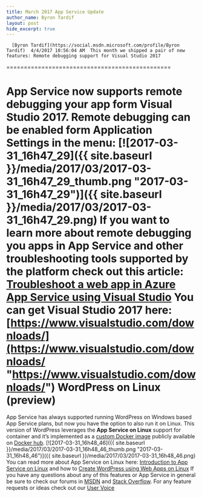 ```yaml
---
title: March 2017 App Service Update
author_name: Byron Tardif
layout: post
hide_excerpt: true
---
```

      [Byron Tardif](https://social.msdn.microsoft.com/profile/Byron Tardif)  4/4/2017 10:56:04 AM  This month we shipped a pair of new features: Remote debugging support for Visual Studio 2017
===============================================

 App Service now supports **remote debugging** your app form **Visual Studio 2017**. Remote debugging can be enabled form **Application Settings** in the menu: [![2017-03-31_16h47_29]({{ site.baseurl }}/media/2017/03/2017-03-31_16h47_29_thumb.png "2017-03-31_16h47_29")]({{ site.baseurl }}/media/2017/03/2017-03-31_16h47_29.png) If you want to learn more about remote debugging you apps in App Service and other troubleshooting tools supported by the platform check out this article: [Troubleshoot a web app in Azure App Service using Visual Studio](https://docs.microsoft.com/en-us/azure/app-service-web/web-sites-dotnet-troubleshoot-visual-studio "https://docs.microsoft.com/en-us/azure/app-service-web/web-sites-dotnet-troubleshoot-visual-studio") You can get Visual Studio 2017 here: [https://www.visualstudio.com/downloads/](https://www.visualstudio.com/downloads/ "https://www.visualstudio.com/downloads/")  WordPress on Linux (preview)
============================

 App Service has always supported running WordPress on Windows based App Service plans, but now you have the option to also run it on Linux. This version of WordPress leverages the **App Service on Linux** support for container and it’s implemented as a [custom Docker image](https://github.com/Azure-App-Service/apps/tree/master/Wordpress) publicly available on [Docker hub](https://hub.docker.com/r/appsvc). [![2017-03-31_16h48_46]({{ site.baseurl }}/media/2017/03/2017-03-31_16h48_46_thumb.png "2017-03-31_16h48_46")]({{ site.baseurl }}/media/2017/03/2017-03-31_16h48_46.png) You can read more about App Service on Linux here: [Introduction to App Service on Linux](https://docs.microsoft.com/en-us/azure/app-service-web/app-service-linux-intro) and how to [Create WordPress using Web Apps on Linux](https://blogs.msdn.microsoft.com/appserviceteam/2017/03/21/create-wordpress-using-web-apps-on-linux/)  If you have any questions about any of this features or App Service in general be sure to check our forums in [MSDN](https://social.msdn.microsoft.com/Forums/en-US/home?forum=windowsazurewebsitespreview) and [Stack Overflow](https://stackoverflow.com/questions/tagged/azure-web-sites). For any feature requests or ideas check out our [User Voice](https://feedback.azure.com/forums/169385-web-apps-formerly-websites)     